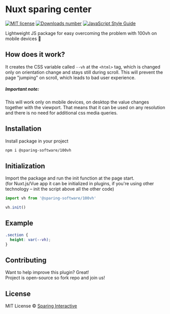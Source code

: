 # Nuxt sparing center

[![MIT license](https://img.shields.io/badge/license-MIT-green.svg)](https://github.com/SparingSoftware/nuxt-sparing-center/blob/master/LICENSE)
[![Downloads number](https://img.shields.io/npm/dt/@sparing-software/100vh.svg)](https://www.npmjs.com/package/@sparing-software/100vh)
[![JavaScript Style Guide](https://img.shields.io/badge/code_style-standard-brightgreen.svg)](https://standardjs.com)

Lightweight JS package for easy overcoming the problem with 100vh on mobile devices :iphone:

## How does it work?
It creates the CSS variable called `--vh` at the `<html>` tag, which is changed only on orientation change and stays still during scroll. This will prevent the page "jumping" on scroll, which leads to bad user experience.<br>
##### Important note:
This will work only on mobile devices, on desktop the value changes together with the viewport. That means that it can be used on any resolution and there is no need for additional css media queries.

## Installation
Install package in your project 
```bash
npm i @sparing-software/100vh
```

## Initialization
Import the package and run the init function at the page start.<br>
(for Nuxt.js/Vue app it can be initialized in plugins, if you're using other technology – init the script above all the other code)

```js
import vh from '@sparing-software/100vh'

vh.init()
```

## Example
```css
.section {
  height: var(--vh);
}
```

## Contributing
Want to help improve this plugin? Great!  
Project is open-source so fork repo and join us!

## License
MIT License © [Sparing Interactive](https://github.com/SparingSoftware)
